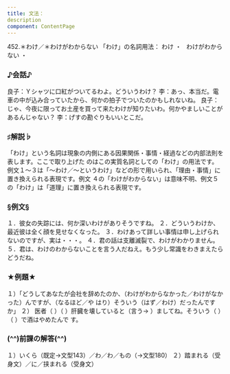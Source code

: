 ```yaml
---
title: 文法：
description
component: ContentPage
---
```



452.＊わけ／＊わけがわからない
「わけ」の名詞用法： わけ ・
  わけがわからない ・
### ♪会話♪
良子：Ｙシャツに口紅がついてるわよ。どういうわけ？
李：あっ、本当だ。電車の中が込み合っていたから、何かの拍子でついたのかもしれないね。
良子：じゃ、今夜に限ってお土産を買って来たわけが知りたいわ。何かやましいことがあるんじゃない？
李：げすの勘ぐりもいいとこだ。
### ♯解説♭
「わけ」という名詞は現象の内側にある因果関係・事情・経過などの内部法則を表します。ここで取り上げた
のはこの実質名詞としての「わけ」の用法です。 例文１～３は「～わけ／～というわけ」などの形で用いられ、「理由・事情」に置き換えられる表現です。例文
４の「わけがわからない」は意味不明、例文５の「わけ」は「道理」に置き換えられる表現です。
### §例文§
１．彼女の失踪には、何か深いわけがありそうですね。
２．どういうわけか、最近彼は全く顔を見せなくなった。
３．わけあって詳しい事情は申し上げられないのですが、実は・・・。
４．君の話は支離滅裂で、わけがわかりません。
５．君は、わけのわからないことを言う人だねえ。もう少し常識をわきまえたらどうだね。
### ★例題★
１）「どうしてあなたが会社を辞めたのか、（わけがわからなかった／わけがなかった）んですが、（なるほど／や
はり）そういう（はず／わけ）だったんですか」
２） 医者（ ）（ ）肝臓を壊していると（言う→ ）ましてね。そういう（ ）（ ）で酒はやめたんで す。
### (^^)前課の解答(^^)
１）いくら（既定→文型143）／わ／わ／もの（→文型180）
２）踏まれる（受身文）／に／挟まれる（受身文）
